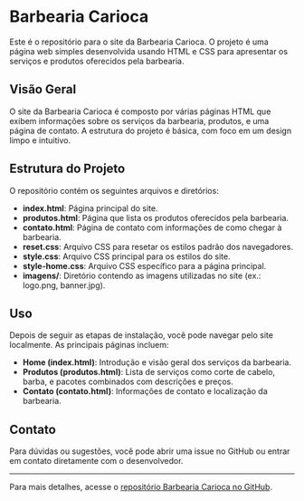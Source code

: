 # Barbearia Carioca

Este é o repositório para o site da Barbearia Carioca. O projeto é uma página web simples desenvolvida usando HTML e CSS para apresentar os serviços e produtos oferecidos pela barbearia.

## Visão Geral

O site da Barbearia Carioca é composto por várias páginas HTML que exibem informações sobre os serviços da barbearia, produtos, e uma página de contato. A estrutura do projeto é básica, com foco em um design limpo e intuitivo.

## Estrutura do Projeto

O repositório contém os seguintes arquivos e diretórios:

- **index.html**: Página principal do site.
- **produtos.html**: Página que lista os produtos oferecidos pela barbearia.
- **contato.html**: Página de contato com informações de como chegar à barbearia.
- **reset.css**: Arquivo CSS para resetar os estilos padrão dos navegadores.
- **style.css**: Arquivo CSS principal para os estilos do site.
- **style-home.css**: Arquivo CSS específico para a página principal.
- **imagens/**: Diretório contendo as imagens utilizadas no site (ex.: logo.png, banner.jpg).

## Uso

Depois de seguir as etapas de instalação, você pode navegar pelo site localmente. As principais páginas incluem:

- **Home (index.html)**: Introdução e visão geral dos serviços da barbearia.
- **Produtos (produtos.html)**: Lista de serviços como corte de cabelo, barba, e pacotes combinados com descrições e preços.
- **Contato (contato.html)**: Informações de contato e localização da barbearia.


## Contato

Para dúvidas ou sugestões, você pode abrir uma issue no GitHub ou entrar em contato diretamente com o desenvolvedor.

---

Para mais detalhes, acesse o [repositório Barbearia Carioca no GitHub](https://github.com/gustavocassioli/BarbeariaCarioca.github.io).